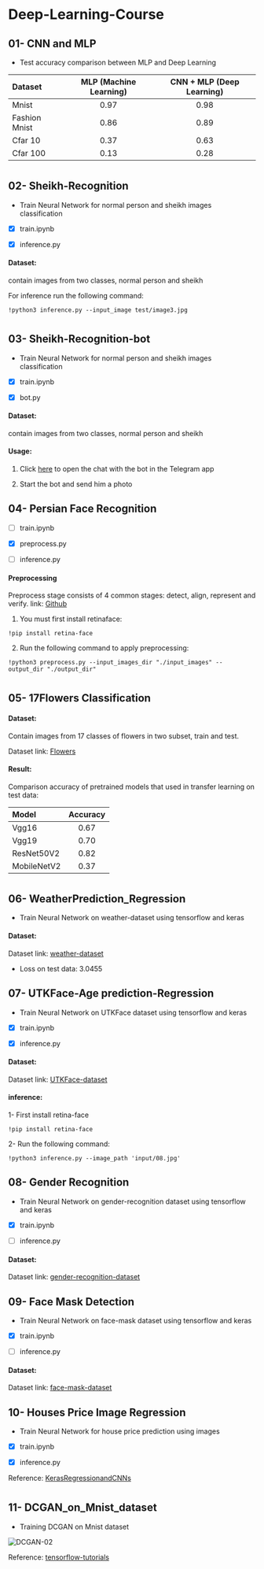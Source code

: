 # Deep-Learning-Course

## 01- CNN and MLP

- Test accuracy comparison between MLP and Deep Learning

| Dataset | MLP (Machine Learning) | CNN + MLP (Deep Learning) |
| :---         |     :---:      |          :---: |
| Mnist  | 0.97     | 0.98    |
|Fashion Mnist     | 0.86       | 0.89    |
|Cfar 10     | 0.37       | 0.63      |
|Cfar 100     | 0.13       | 0.28      |

#

## 02- Sheikh-Recognition

- Train Neural Network for normal person and sheikh images classification

- [x] train.ipynb

- [x] inference.py

#### Dataset: 

contain images from two classes, normal person and sheikh

For inference run the following command:

```
!python3 inference.py --input_image test/image3.jpg

```

#

## 03- Sheikh-Recognition-bot

- Train Neural Network for normal person and sheikh images classification

- [x] train.ipynb

- [x] bot.py

#### Dataset:

contain images from two classes, normal person and sheikh

#### Usage:

1. Click [here](https://t.me/SheikhRecognition_bot) to open the chat with the bot in the Telegram app

2. Start the bot and send him a photo

## 04- Persian Face Recognition

- [ ] train.ipynb

- [x] preprocess.py

- [ ] inference.py

#### Preprocessing

Preprocess stage consists of 4 common stages: detect, align, represent and verify. link: [Github]( https://github.com/serengil/retinaface#:~:text=RetinaFace%20is%20a%20deep%20learning,is%20published%20by%20Stanislas%20Bertrand.)

1. You must first install retinaface:

```
!pip install retina-face
```

2. Run the following command to apply preprocessing:

```
!python3 preprocess.py --input_images_dir "./input_images" --output_dir "./output_dir"
```

#

## 05- 17Flowers Classification

#### Dataset:

Contain images from 17 classes of flowers in two subset, train and test.

Dataset link: [Flowers]( https://drive.google.com/drive/folders/1-7GcWubgmhIImiZUrghV3haBjIeLoEhf?usp=sharing)

#### Result:

Comparison accuracy of pretrained models that used in transfer learning on test data:

| Model | Accuracy |
| :---         |     :---:      |
| Vgg16  | 0.67     | 
|Vgg19     | 0.70       | 
|ResNet50V2    | 0.82       |
|MobileNetV2     | 0.37       | 

#

## 06- WeatherPrediction_Regression

- Train Neural Network on weather-dataset using tensorflow and keras

#### Dataset:

Dataset link: [weather-dataset]( https://drive.google.com/drive/folders/10OdTbgLI8O-ZezfHopbpbqgJ_lI9M5D-?usp=sharing)

- Loss on test data: 3.0455

## 07- UTKFace-Age prediction-Regression

- Train Neural Network on UTKFace dataset using tensorflow and keras

- [x] train.ipynb

- [x] inference.py

#### Dataset:

Dataset link: [UTKFace-dataset]( https://www.kaggle.com/jangedoo/utkface-new)


#### inference:

1- First install retina-face
```
!pip install retina-face
```

2- Run the following command:

```
!python3 inference.py --image_path 'input/08.jpg'
```

## 08- Gender Recognition

- Train Neural Network on gender-recognition dataset using tensorflow and keras

- [x] train.ipynb

- [ ] inference.py

#### Dataset:

Dataset link: [gender-recognition-dataset]( https://www.kaggle.com/ashishjangra27/gender-recognition-200k-images-celeba)

## 09- Face Mask Detection

- Train Neural Network on face-mask dataset using tensorflow and keras

- [x] train.ipynb

- [ ] inference.py

#### Dataset:

Dataset link: [face-mask-dataset]( ashishjangra27/face-mask-12k-images-dataset)

## 10- Houses Price Image Regression

- Train Neural Network for house price prediction using images

- [x] train.ipynb

- [x] inference.py

Reference: [KerasRegressionandCNNs]( https://www.pyimagesearch.com/2019/01/28/keras-regression-and-cnns/)

#

## 11- DCGAN_on_Mnist_dataset

- Training DCGAN on Mnist dataset

![DCGAN-02](https://user-images.githubusercontent.com/82975802/135684094-e46ae7fd-4d25-401c-b91b-7fe30cef7164.gif)

Reference: [tensorflow-tutorials]( https://www.tensorflow.org/tutorials/generative/dcgan)


